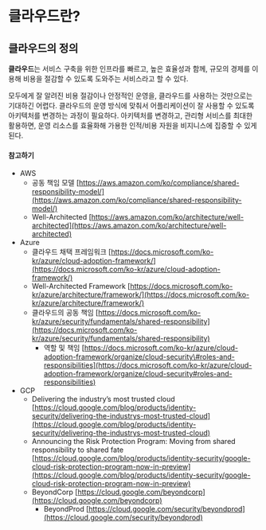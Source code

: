# 클라우드란?

## 클라우드의 정의

**클라우드**는 서비스 구축을 위한 인프라를 빠르고, 높은 효율성과 함께, 규모의 경제를 이용해 비용을 절감할 수 있도록 도와주는 서비스라고 할 수 있다.

모두에게 잘 알려진 비용 절감이나 안정적인 운영을, 클라우드를 사용하는 것만으로는 기대하긴 어렵다. 클라우드의 운영 방식에 맞춰서 어플리케이션이 잘 사용할 수 있도록 아키텍처를 변경하는 과정이 필요하다. 아키텍처를 변경하고, 관리형 서비스를 최대한 활용하면, 운영 리소스를 효율화해 가용한 인적/비용 자원을 비지니스에 집중할 수 있게 된다.

#### 참고하기

* AWS 
  * 공동 책임 모델 [https://aws.amazon.com/ko/compliance/shared-responsibility-model/](https://aws.amazon.com/ko/compliance/shared-responsibility-model/)
  * Well-Architected [https://aws.amazon.com/ko/architecture/well-architected](https://aws.amazon.com/ko/architecture/well-architected)
* Azure 
  * 클라우드 채택 프레임워크 [https://docs.microsoft.com/ko-kr/azure/cloud-adoption-framework/](https://docs.microsoft.com/ko-kr/azure/cloud-adoption-framework/)
  * Well-Architected Framework [https://docs.microsoft.com/ko-kr/azure/architecture/framework/](https://docs.microsoft.com/ko-kr/azure/architecture/framework/)
  * 클라우드의 공동 책임 [https://docs.microsoft.com/ko-kr/azure/security/fundamentals/shared-responsibility](https://docs.microsoft.com/ko-kr/azure/security/fundamentals/shared-responsibility)
    * 역할 및 책임 [https://docs.microsoft.com/ko-kr/azure/cloud-adoption-framework/organize/cloud-security\#roles-and-responsibilities](https://docs.microsoft.com/ko-kr/azure/cloud-adoption-framework/organize/cloud-security#roles-and-responsibilities)
* GCP
  * Delivering the industry’s most trusted cloud [https://cloud.google.com/blog/products/identity-security/delivering-the-industrys-most-trusted-cloud](https://cloud.google.com/blog/products/identity-security/delivering-the-industrys-most-trusted-cloud)
  * Announcing the Risk Protection Program: Moving from shared responsibility to shared fate [https://cloud.google.com/blog/products/identity-security/google-cloud-risk-protection-program-now-in-preview](https://cloud.google.com/blog/products/identity-security/google-cloud-risk-protection-program-now-in-preview)
  * BeyondCorp [https://cloud.google.com/beyondcorp](https://cloud.google.com/beyondcorp)
    * BeyondProd [https://cloud.google.com/security/beyondprod](https://cloud.google.com/security/beyondprod)

